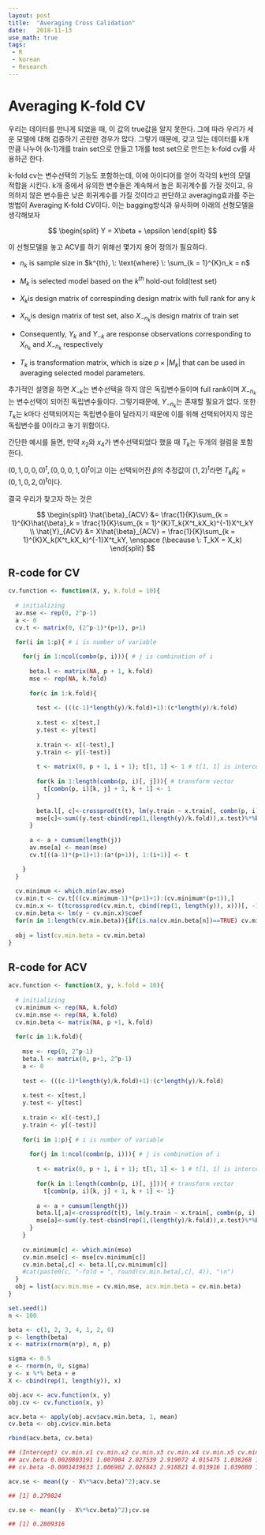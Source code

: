 ```yaml
---
layout: post
title:  "Averaging Cross Calidation"
date:   2018-11-13
use_math: true
tags:
 - R
 - korean
 - Research
---
```


# Averaging K-fold CV

우리는 데이터를 만나게 되었을 때, 이 값의 true값을 알지 못한다. 그에 따라 우리가 세운 모델에 대해 검증하기 곤란한 경우가 많다. 그렇기 때문에, 갖고 있는 데이터를 k개 만큼 나누어 (k-1)개를 train set으로 만들고 1개를 test set으로 만드는 k-fold cv를 사용하곤 한다.

k-fold cv는 변수선택의 기능도 포함하는데, 이에 아이디어를 얻어 각각의 k번의 모델적합을 시킨다. k개 중에서 유의한 변수들은 계속해서 높은 회귀계수를 가질 것이고, 유의하지 않은 변수들은 낮은 회귀계수를 가질 것이라고 판단하고 averaging효과를 주는 방법이 Averaging K-fold CV이다. 이는 bagging방식과 유사하며 아래의 선형모델을 생각해보자

$$
\begin{split}
Y = X\beta + \epsilon
\end{split}
$$

이 선형모델을 놓고 ACV를 하기 위해선 몇가지 용어 정의가 필요하다.

* $n_k$ is sample size in $k^{th}, \: \text{where} \: \sum_{k = 1}^{K}n_k = n$


* $M_k$ is selected model based on the $k^{th}$ hold-out fold(test set)


* $X_k$is design matrix of correspinding design matrix with full rank for any $k$


* $X_{n_k}$is design matrix of test set, also $X_{-n_k}$is design matrix of train set


* Consequently, $Y_k$ and $Y_{-k}$ are response observations corresponding to $X_{n_k}$ and $X_{-n_k}$ respectively


* $T_k$ is transformation matrix, which is size $p \times |M_k|$ that can be used in averaging selected model parameters.

추가적인 설명을 하면 $X_{-k}$는 변수선택을 하지 않은 독립변수들이며 full rank이며 $X_{-n_k}$는 변수선택이 되어진 독립변수들이다. 그렇기때문에, $Y_{-n_k}$는 존재할 필요가 없다. 또한 $T_k$는 k마다 선택되어지는 독립변수들이 달라지기 때문에 이를 위해 선택되어지지 않은 독립변수를 0이라고 놓기 위함이다. 

간단한 예시를 들면, 만약 $x_2$와 $x_4$가 변수선택되었다 했을 때 $T_k$는 두개의 컬럼을 포함한다.

$(0, 1, 0, 0, 0)^t, (0, 0, 0, 1, 0)^t$이고 이는 선택되어진 $\beta$의 추정값이 $(1, 2)^t$라면 $T_k \hat{\beta}_k = (0, 1, 0, 2, 0)^t$이다.

결국 우리가 찾고자 하는 것은

$$
\begin{split}
\hat{\beta}_{ACV} &= \frac{1}{K}\sum_{k = 1}^{K}\hat{\beta}_k = \frac{1}{K}\sum_{k = 1}^{K}T_k(X^t_kX_k)^{-1}X^t_kY \\
\hat{Y}_{ACV} &= X\hat{\beta}_{ACV} = \frac{1}{K}\sum_{k = 1}^{K}X_k(X^t_kX_k)^{-1}X^t_kY, \enspace (\because \: T_kX = X_k)
\end{split}
$$

## R-code for CV

```r
cv.function <- function(X, y, k.fold = 10){
  
  # initializing
  av.mse <- rep(0, 2^p-1)
  a <- 0
  cv.t <- matrix(0, (2^p-1)*(p+1), p+1)
  
  for(i in 1:p){ # i is number of variable

    for(j in 1:ncol(combn(p, i))){ # j is combination of i
      
      beta.l <- matrix(NA, p + 1, k.fold)
      mse <- rep(NA, k.fold)
      
      for(c in 1:k.fold){
        
        test <- (((c-1)*length(y)/k.fold)+1):(c*length(y)/k.fold)
        
        x.test <- x[test,]
        y.test <- y[test]  
        
        x.train <- x[(-test),]
        y.train <- y[(-test)]
        
        t <- matrix(0, p + 1, i + 1); t[1, 1] <- 1 # t[1, 1] is intercept
        
        for(k in 1:length(combn(p, i)[, j])){ # transform vector
          t[combn(p, i)[k, j] + 1, k + 1] <- 1
        }
        
        beta.l[, c]<-crossprod(t(t), lm(y.train ~ x.train[, combn(p, i)[, j]])$coef)
        mse[c]<-sum((y.test-cbind(rep(1,(length(y)/k.fold)),x.test)%*%beta.l[,c])^2)
      }
      
      a <- a + cumsum(length(j))
      av.mse[a] <- mean(mse)
      cv.t[((a-1)*(p+1)+1):(a*(p+1)), 1:(i+1)] <- t 

    }
  }
  
  cv.minimum <- which.min(av.mse)
  cv.min.t <- cv.t[((cv.minimum-1)*(p+1)+1):(cv.minimum*(p+1)),]
  cv.min.x <- t(tcrossprod(cv.min.t, cbind(rep(1, length(y)), x)))[, -1]
  cv.min.beta <- lm(y ~ cv.min.x)$coef
  for(n in 1:length(cv.min.beta)){if(is.na(cv.min.beta[n])==TRUE) cv.min.beta[n]<-0}
  
  obj = list(cv.min.beta = cv.min.beta)
}
```

## R-code for ACV

```r
acv.function <- function(X, y, k.fold = 10){
  
  # initializing
  cv.minimum <- rep(NA, k.fold)
  cv.min.mse <- rep(NA, k.fold)
  cv.min.beta <- matrix(NA, p +1, k.fold)
  
  for(c in 1:k.fold){
    
    mse <- rep(0, 2^p-1)
    beta.l <- matrix(0, p+1, 2^p-1)
    a <- 0
    
    test <- (((c-1)*length(y)/k.fold)+1):(c*length(y)/k.fold)
    
    x.test <- x[test,]
    y.test <- y[test]  
    
    x.train <- x[(-test),]
    y.train <- y[(-test)]
    
    for(i in 1:p){ # i is number of variable
      
      for(j in 1:ncol(combn(p, i))){ # j is combination of i
        
        t <- matrix(0, p + 1, i + 1); t[1, 1] <- 1 # t[1, 1] is intercept
        
        for(k in 1:length(combn(p, i)[, j])){ # transform vector
          t[combn(p, i)[k, j] + 1, k + 1] <- 1}
        
        a <- a + cumsum(length(j))
        beta.l[,a]<-crossprod(t(t), lm(y.train ~ x.train[, combn(p, i)[, j]])$coef)
        mse[a]<-sum((y.test-cbind(rep(1,(length(y)/k.fold)),x.test)%*%beta.l[,a])^2)
      }
    }
    
    cv.minimum[c] <- which.min(mse)
    cv.min.mse[c] <- mse[cv.minimum[c]]
    cv.min.beta[,c] <- beta.l[,cv.minimum[c]]
    #cat(paste0(c, "-fold = ", round(cv.min.beta[,c], 4)), "\n")
  }
  obj = list(acv.min.mse = cv.min.mse, acv.min.beta = cv.min.beta)
}
```

```r
set.seed(1)
n <- 100

beta <- c(1, 2, 3, 4, 1, 2, 0)
p <- length(beta)
x <- matrix(rnorm(n*p), n, p)

sigma <- 0.5
e <- rnorm(n, 0, sigma)
y <- x %*% beta + e
X <- cbind(rep(1, length(y)), x)

obj.acv <- acv.function(x, y)
obj.cv <- cv.function(x, y)

acv.beta <- apply(obj.acv$acv.min.beta, 1, mean)
cv.beta <- obj.cv$cv.min.beta

rbind(acv.beta, cv.beta)
```
```r
## (Intercept) cv.min.x1 cv.min.x2 cv.min.x3 cv.min.x4 cv.min.x5 cv.min.x6 cv.min.x7
## acv.beta 0.0020803191 1.007004 2.027539 2.919072 4.015475 1.038268 1.916854 0.01107063
## cv.beta -0.0001439633 1.006982 2.026843 2.918821 4.013916 1.039080 1.915851 0.00000000
```

```r
acv.se <- mean((y - X%*%acv.beta)^2);acv.se
```
```r
## [1] 0.279824
```


```r
cv.se <- mean((y - X%*%cv.beta)^2);cv.se
```
```r
## [1] 0.2809316
```
